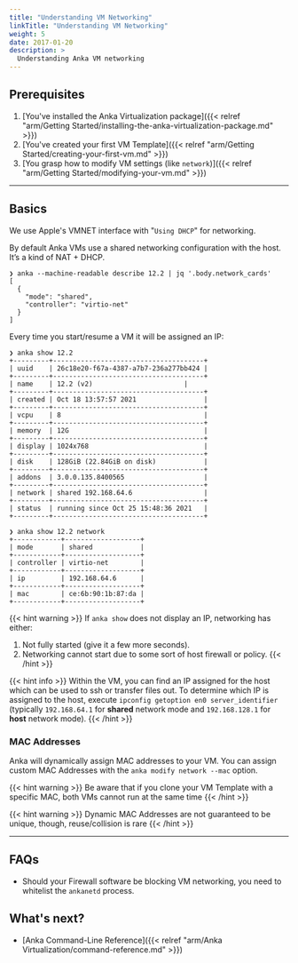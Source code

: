 ```yaml
---
title: "Understanding VM Networking"
linkTitle: "Understanding VM Networking"
weight: 5
date: 2017-01-20
description: >
  Understanding Anka VM networking
---
```


## Prerequisites

1. [You've installed the Anka Virtualization package]({{< relref "arm/Getting Started/installing-the-anka-virtualization-package.md" >}})
2. [You've created your first VM Template]({{< relref "arm/Getting Started/creating-your-first-vm.md" >}})
3. [You grasp how to modify VM settings (like `network`)]({{< relref "arm/Getting Started/modifying-your-vm.md" >}})

---

## Basics

We use Apple's VMNET interface with "`Using DHCP`" for networking. 

By default Anka VMs use a shared networking configuration with the host. It’s a kind of NAT + DHCP.

```shell
❯ anka --machine-readable describe 12.2 | jq '.body.network_cards'
[
  {
    "mode": "shared",
    "controller": "virtio-net"
  }
]
```

Every time you start/resume a VM it will be assigned an IP:

```shell
❯ anka show 12.2
+---------+--------------------------------------+
| uuid    | 26c18e20-f67a-4387-a7b7-236a277bb424 |
+---------+--------------------------------------+
| name    | 12.2 (v2)                       |
+---------+--------------------------------------+
| created | Oct 18 13:57:57 2021                 |
+---------+--------------------------------------+
| vcpu    | 8                                    |
+---------+--------------------------------------+
| memory  | 12G                                  |
+---------+--------------------------------------+
| display | 1024x768                             |
+---------+--------------------------------------+
| disk    | 128GiB (22.84GiB on disk)            |
+---------+--------------------------------------+
| addons  | 3.0.0.135.8400565                    |
+---------+--------------------------------------+
| network | shared 192.168.64.6                  |
+---------+--------------------------------------+
| status  | running since Oct 25 15:48:36 2021   |
+---------+--------------------------------------+

❯ anka show 12.2 network
+------------+-------------------+
| mode       | shared            |
+------------+-------------------+
| controller | virtio-net        |
+------------+-------------------+
| ip         | 192.168.64.6      |
+------------+-------------------+
| mac        | ce:6b:90:1b:87:da |
+------------+-------------------+
```

{{< hint warning >}}
If `anka show` does not display an IP, networking has either:
1. Not fully started (give it a few more seconds).
2. Networking cannot start due to some sort of host firewall or policy.
{{< /hint >}}

{{< hint info >}}
Within the VM, you can find an IP assigned for the host which can be used to ssh or transfer files out. To determine which IP is assigned to the host, execute `ipconfig getoption en0 server_identifier` (typically `192.168.64.1` for **shared** network mode and `192.168.128.1` for **host** network mode).
{{< /hint >}}

### MAC Addresses

Anka will dynamically assign MAC addresses to your VM. You can assign custom MAC Addresses with the `anka modify network --mac` option.

{{< hint warning >}}
Be aware that if you clone your VM Template with a specific MAC, both VMs cannot run at the same time
{{< /hint >}}

{{< hint warning >}}
Dynamic MAC Addresses are not guaranteed to be unique, though, reuse/collision is rare
{{< /hint >}}

---


## FAQs

- Should your Firewall software be blocking VM networking, you need to whitelist the `ankanetd` process.

## What's next?

- [Anka Command-Line Reference]({{< relref "arm/Anka Virtualization/command-reference.md" >}})
